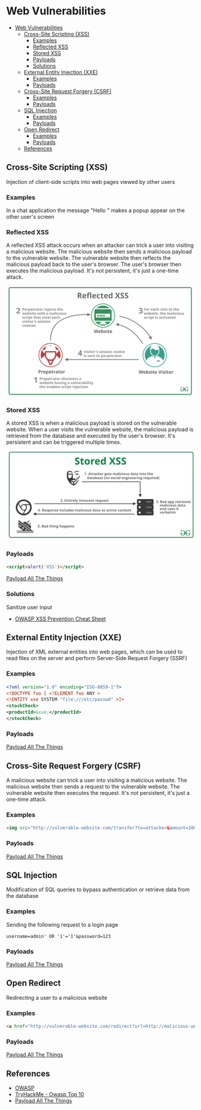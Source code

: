 # Web Vulnerabilities

- [Web Vulnerabilities](#web-vulnerabilities)
  - [Cross-Site Scripting (XSS)](#cross-site-scripting-xss)
    - [Examples](#examples)
    - [Reflected XSS](#reflected-xss)
    - [Stored XSS](#stored-xss)
    - [Payloads](#payloads)
    - [Solutions](#solutions)
  - [External Entity Injection (XXE)](#external-entity-injection-xxe)
    - [Examples](#examples-1)
    - [Payloads](#payloads-1)
  - [Cross-Site Request Forgery (CSRF)](#cross-site-request-forgery-csrf)
    - [Examples](#examples-2)
    - [Payloads](#payloads-2)
  - [SQL Injection](#sql-injection)
    - [Examples](#examples-3)
    - [Payloads](#payloads-3)
  - [Open Redirect](#open-redirect)
    - [Examples](#examples-4)
    - [Payloads](#payloads-4)
  - [References](#references)

## Cross-Site Scripting (XSS)

Injection of client-side scripts into web pages viewed by other users

### Examples

In a chat application the message "Hello <script>alert('world')</script>" makes a popup appear on the other user's screen

### Reflected XSS

A reflected XSS attack occurs when an attacker can trick a user into visiting a malicious website. The malicious website then sends a malicious payload to the vulnerable website. The vulnerable website then reflects the malicious payload back to the user's browser. The user's browser then executes the malicious payload. It's not persistent, it's just a one-time attack.

![Reflected XSS](./ressources/reflectedXSS.png)

### Stored XSS

A stored XSS is when a malicious payload is stored on the vulnerable website. When a user visits the vulnerable website, the malicious payload is retrieved from the database and executed by the user's browser. It's persistent and can be triggered multiple times.

![Stored XSS](./ressources/StoredXSS.png)

### Payloads

```html
<script>alert('XSS')</script>
```

[Payload All The Things](https://github.com/swisskyrepo/PayloadsAllTheThings/blob/master/XSS%20Injection/README.md)

### Solutions

Sanitize user input

- [OWASP XSS Prevention Cheat Sheet](https://cheatsheetseries.owasp.org/cheatsheets/Cross_Site_Scripting_Prevention_Cheat_Sheet.html)

## External Entity Injection (XXE)

Injection of XML external entities into web pages, which can be used to read files on the server and perform Server-Side Request Forgery (SSRF)

### Examples

```xml
<?xml version="1.0" encoding="ISO-8859-1"?>
<!DOCTYPE foo [ <!ELEMENT foo ANY >
<!ENTITY xxe SYSTEM "file:///etc/passwd" >]>
<stockCheck>
<productId>&xxe;</productId>
</stockCheck>
```

### Payloads

[Payload All The Things](https://github.com/swisskyrepo/PayloadsAllTheThings/blob/master/XXE%20Injection/README.md)

## Cross-Site Request Forgery (CSRF)

A malicious website can trick a user into visiting a malicious website. The malicious website then sends a request to the vulnerable website. The vulnerable website then executes the request. It's not persistent, it's just a one-time attack.

### Examples

```html
<img src="http://vulnerable-website.com/transfer?to=attacker&amount=1000000" />
```

### Payloads

[Payload All The Things](https://github.com/swisskyrepo/PayloadsAllTheThings/blob/master/CSRF%20Injection/README.md)

## SQL Injection

Modification of SQL queries to bypass authentication or retrieve data from the database

### Examples

Sending the following request to a login page

```http
username=admin' OR '1'='1'&password=123
```

### Payloads

[Payload All The Things](https://github.com/swisskyrepo/PayloadsAllTheThings/blob/master/SQL%20Injection/README.md)

## Open Redirect

Redirecting a user to a malicious website

### Examples

```html
<a href="http://vulnerable-website.com/redirect?url=http://malicious-website.com">Click here</a>
```

### Payloads

[Payload All The Things](https://github.com/swisskyrepo/PayloadsAllTheThings/blob/master/Open%20Redirect/README.md)

## References

- [OWASP](https://owasp.org/)
- [TryHackMe - Owasp Top 10](https://tryhackme.com/room/owasptop10)
- [Payload All The Things](https://github.com/swisskyrepo/PayloadsAllTheThings)
